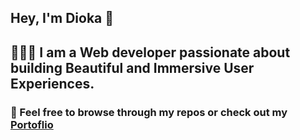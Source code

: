 
## Hey, I'm Dioka 👋

## 🧑🏽‍💻 I am a Web developer passionate about building Beautiful and Immersive User Experiences. 

### 💼  Feel free to browse through my repos or check out my [Portoflio](https://diokajr.netlify.app/)


<!--
**diokaejionueme/diokaejionueme** is a ✨ _special_ ✨ repository because its `README.md` (this file) appears on your GitHub profile.

Here are some ideas to get you started:

- 🔭 I’m currently working on ...
- 🌱 I’m currently learning ...
- 👯 I’m looking to collaborate on ...
- 🤔 I’m looking for help with ...
- 💬 Ask me about ...
- 📫 How to reach me: ...
- 😄 Pronouns: ...
- ⚡ Fun fact: ...
-->
